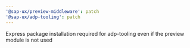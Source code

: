 ```yaml
---
'@sap-ux/preview-middleware': patch
'@sap-ux/adp-tooling': patch
---
```


Express package installation required for adp-tooling even if the preview module is not used
